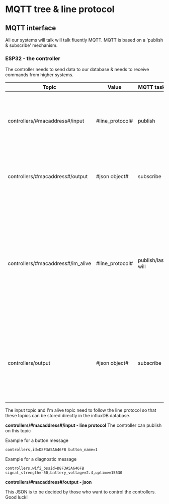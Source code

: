 # MQTT tree & line protocol


## MQTT interface

All our systems will talk will talk fluently MQTT. MQTT is based on a 'publish & subscribe' mechanism.

### ESP32 - the controller
The controller needs to send data to our database & needs to receive commands from higher systems.


| Topic                           | Value           | MQTT task         | Comment                                                                                                                                                                                  |
|---------------------------------|-----------------|-------------------|------------------------------------------------------------------------------------------------------------------------------------------------------------------------------------------|
| controllers/#macaddress#/input  | #line_protocol# | publish           | All things that need to be stored to the database: button presses, diagnostics, ...                                                                                                  |
| controllers/#macaddress#/output | #json object#   | subscribe         | All things that a *specific* controller needs to do: light up buttons, print text, ...                                                                                               |
| controllers/#macaddress#/im_alive            | #line_protocol# | publish/last will | All things regarding onboarding and offboarding: on first connect an "I'm alive" message can be send, on connection lost, the broker can send a specific "I'm dead" message for the |
| controllers/output              | #json object#   | subscribe         | All things that *all* controllers need to do: * Send a diagnostics string (battery level, uptime, connected bssid) *                                                                     |


The input topic and I'm alive topic need to follow the line protocol so that these topics can be stored directly in the influxDB database.

**controllers/#macaddress#/input - line protocol**
The controller can publish on this topic

Example for a button message
```
controllers,id=D8F3A5A646FB button_name=1
```
Example for a diagnostic message
```
controllers,wifi_bssid=D8F3A5A646FB signal_strength=-50,battery_voltage=2.4,uptime=15530
```

**controllers/#macaddress#/output - json**

This JSON is to be decided by those who want to control the controllers. Good luck!